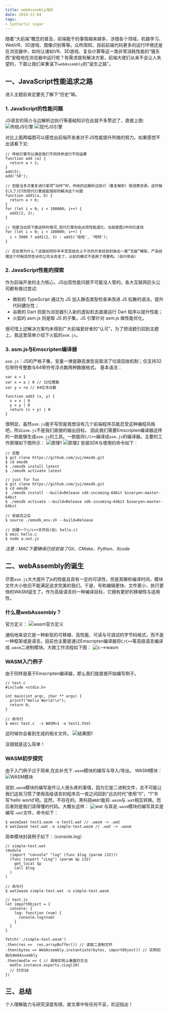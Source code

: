 ```yaml
---
title: webAssembly浅析
date: 2018-12-04
tags:
- Syntactic sugar
---
```


随着“大前端”概念的普及，前端能干的事情越来越多，涉猎各个领域，机器学习、WebVR、3D游戏、图像识别等等。众所周知，目前前端代码更多的运行环境还是在浏览器中，如何让诸如VR、3D游戏、复杂计算等这一类非常消耗性能的“骚东西“安稳地在浏览器中运行呢？有需求就有解决方案，前端大佬们从来不会让人失望的，下面让我们来重温下`webAssembly`的“诞生之路”。

<!-- more --->

## 一、JavaScript性能追求之路

进入主题前肯定要先了解下“历史”嘛。

### 1. JavaScript的性能问题

JS语言的简介与边解析边执行等基础知识在此就不多赘述了，直接上图:
![传统JS引擎](http://cdn.meishakeji.com/blog/%E4%BC%81%E4%B8%9A%E5%BE%AE%E4%BF%A1%E6%88%AA%E5%9B%BE_6bde3033-3458-4c4a-aeb5-9f5519542379.png)
![现代JS引擎](http://cdn.meishakeji.com/blog/%E4%BC%81%E4%B8%9A%E5%BE%AE%E4%BF%A1%E6%88%AA%E5%9B%BE_f2f45122-f3e5-4bad-b7ee-d805c20eead2.png)

对比上面两幅图可以感觉出前端开发者对于JS性能提升所做的努力。如果感觉不出请看下文:

```
// 传统引擎可以满足我们不同传参进行不同运算
function add (a) {
  return a + 1;
}
add(5);
add('50');

// 但是当多次重复进行某项“动作”时，传统的边解析边执行（重复解析）很浪费资源，这时候引入了JIT的现代引擎就能很好的解决这个问题
function add1(a, b) {
  return a + b;
}
for (let i = 0; i < 100000; i++) {
  add1(2, 3);
}

// 但是当出现下面这样的情况,现代引擎则会出现性能退化，也就是图2中的红虚线
for (let i = 0; i < 100000; i++) {
  i < 5000 ? add1(2, 3) : add1('哈哈', '呵呵');
}

// 还在想为什么？这就如同你辛辛苦苦结合上千次的开发经验封装出一套“无敌”模版，产品经理这个时候突然告诉你公司业务变了，以前的模式不适用了得重构。（自行体会）

```

### 2. JavaScript性能的探索

作为前端开发的主力核心，JS出现性能问题不可能没人管的。各大互联网巨头公司都有做过尝试:

- 微软的 TypeScript 通过为 JS 加入静态类型检查来改进 JS 松散的语法，提升代码健壮性；
- 谷歌的 Dart 则是为浏览器引入新的虚拟机去直接运行 Dart 程序以提升性能；
- 火狐的 asm.js 则是取 JS 的子集，JS 引擎针对 asm.js 做性能优化。

很可惜上述解决方案均未得到广大前端爱好者的“认可”。为了把话题引回到主题上，我这里简单介绍下火狐的`asm.js`。

### 3. asm.js与Emscripten编译器

`asm.js`：JS的严格子集，变量一律是静态类型且取消了垃圾回收机制；仅支持32位带符号整数与64带符号浮点数两种数据格式。
基本语法：
```
var a = 1
var x = a | 0 // 32位整数
var y = +a // 64位浮点数

function add3 (x, y) {
  x = x | 0
  y = y | 0
  return (x + y) | 0
}
```
很明显，虽然`asm.js`能手写但是我想没有几个前端程序员能忍受这种编程风格吧，所以`asm.js`不是我们直接的输出目标。
因此我们需要Emscripten编译器这样的一款能够生成`asm.js`的工具。一款能将`C/C++`编译成`asm.js`的编译器。主要的工作原理如下图所示：
![原理1](http://cdn.meishakeji.com/blog/%E4%BC%81%E4%B8%9A%E5%BE%AE%E4%BF%A1%E6%88%AA%E5%9B%BE_57f8913f-125d-40a8-8e92-8daa86427ed9.png)
![原理2](http://cdn.meishakeji.com/blog/%E4%BC%81%E4%B8%9A%E5%BE%AE%E4%BF%A1%E6%88%AA%E5%9B%BE_a2f6155b-959a-4dda-8e91-6a64e4115ca9.png)
安装SDK与使用的命令如下：
```
// 完整
$ git clone https://github.com/juj/emsdk.git
$ cd emsdk
$ ./emsdk install latest
$ ./emsdk activate latest

// just for fun
$ git clone https://github.com/juj/emsdk.git
$ cd emsdk
$ ./emsdk install --build=Release sdk-incoming-64bit binaryen-master-64bit
$ ./emsdk activate --build=Release sdk-incoming-64bit binaryen-master-64bit

// 安装完之后
$ source ./emsdk_env.sh --build=Release

// 创建一个c/c++文件后(如: hello.c)
$ emcc hello.c
$ node a.out.js
```

*注意：MAC下要确保已经安装了Git、CMake、Python、Xcode*

## 二、webAssembly的诞生

尽管`asm.js`大大提升了js的性能且具有一定的可读性，但是其解析编译时间，模块文件大小依旧不能满足追求完美的我们。于是，号称编辑更快、文件更小、执行更快的WASM诞生了。作为高级语言的一种编译目标，它拥有更好的移植性与适用性。

### 什么是webAssembly？

官方定义：
![wasm官方定义](http://cdn.meishakeji.com/blog/%E4%BC%81%E4%B8%9A%E5%BE%AE%E4%BF%A1%E6%88%AA%E5%9B%BE_cf872d39-4be8-431f-80a1-6005cccf97de.png)

通俗地来说它是一种新型的可移植、高性能、可读与可调试的字节码格式，而不是一种框架或是语言。目前也主要是通过Emscripten编译器将`C/C++`等高级语言编译成`.wasm`二进制模块。大致工作流程如下图：
![c—>wasm](http://cdn.meishakeji.com/blog/%E4%BC%81%E4%B8%9A%E5%BE%AE%E4%BF%A1%E6%88%AA%E5%9B%BE_918803a4-0c69-457a-8d7c-b3221a1863f0.png)

### WASM入门例子

由于同样是基于Emscripten编译器，那么我们就直接开始编写例子。
```
// test.c
#include <stdio.h>

int main(int argc, char ** argv) {
  printf("Hello World!\n");
  return 0;
}

// 命令行
$ emcc test.c  -s WASM=1 -o test1.html
```
这时候你会看到生成的相关文件。
![结果图1](http://cdn.meishakeji.com/blog/%E4%BC%81%E4%B8%9A%E5%BE%AE%E4%BF%A1%E6%88%AA%E5%9B%BE_56ff2e58-95bf-490a-b18a-4dcb4fd74db6.png)

没错就是这么简单！

### WASM初步探究

由于入门例子过于简单,在此补充下`.wasm`模块的编写与导入/导出。
WASM模块：
![WASM模块](http://cdn.meishakeji.com/blog/%E4%BC%81%E4%B8%9A%E5%BE%AE%E4%BF%A1%E6%88%AA%E5%9B%BE_123fa50e-92ae-4f4f-b2e1-ef284156b907.png)

说到`.wasm`模块的编写是件让人很头疼的事情，因为它是二进制文件，总不可能让我们这些习惯了使用高级语言的程序员一夜之间回到“远古时代”使用“0”，“1”书写‘hello world’吧。显然，不存在的。黑科技`WABT`能将`.wasm`与`.wat`相互转换。而后者则是我们读得懂的代码。大概长这样：
![wat](http://cdn.meishakeji.com/blog/%E4%BC%81%E4%B8%9A%E5%BE%AE%E4%BF%A1%E6%88%AA%E5%9B%BE_0f2f765a-9018-4583-bd2d-915ff9be4c37.png)
与其说`.wasm`模块的编写其实是编写`.wat`文件，命令如下：
```
$ wasm2wat test1.wasm -o test1.wat // .wasm -> .wat
$ wat2wasm test.wat -o simple-test.wasm // .wat -> .wasm
```

简单模块封装例子如下：（console.log）
```
// simple-test.wat
(module
  (import "console" "log" (func $log (param i32)))
  (func (export "cLog") (param $p i32)
    get_local $p
    call $log
  )
)

// 命令行
$ wat2wasm simple-test.wat -o simple-test.wasm

// test.js
let importObject = {
  console: {
    log: function (num) {
      console.log(num)
    }
  }
}

fetch('./simple-test.wasm')
.then(res =>  res.arrayBuffer()) // 读取二进制文件
.then(bytes => WebAssembly.instantiate(bytes, importObject)) // 实例初始化WebAssembly
.then(modle => { // 调用实例上暴露的方法
  modle.instance.exports.cLog(10)
  // 打印10
})
```

## 三、总结

个人理解能力与研究深度有限，故文章中有任何不妥，欢迎指出！

